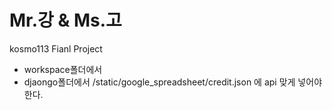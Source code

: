 # Mr.강 & Ms.고
kosmo113 Fianl Project

- workspace폴더에서 
- djaongo폴더에서 /static/google_spreadsheet/credit.json 에 api 맞게 넣어야한다.
